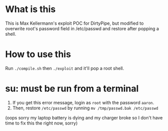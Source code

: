 # What is this

This is Max Kellermann's exploit POC for DirtyPipe, but modified to overwrite root's password field in /etc/passwd and restore after popping a shell.

# How to use this

Run `./compile.sh` then `./exploit` and it'll pop a root shell.

# su: must be run from a terminal

1. If you get this error message, login as `root` with the password `aaron`.
2. Then, restore `/etc/passwd` by running `mv /tmp/passwd.bak /etc/passwd`

(oops sorry my laptop battery is dying and my charger broke so I don't have time to fix this the right now, sorry)
